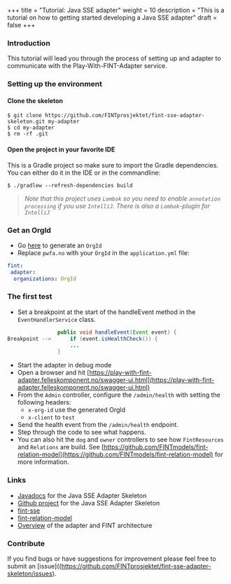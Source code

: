 +++
title = "Tutorial: Java SSE adapter"
weight = 10
description = "This is a tutorial on how to getting started developing a Java SSE adapter"
draft = false
+++

### Introduction
This tutorial will lead you through the process of setting up and adapter to communicate with the Play-With-FINT-Adapter service.





### Setting up the environment

#### Clone the skeleton

```shell
$ git clone https://github.com/FINTprosjektet/fint-sse-adapter-skeleton.git my-adapter
$ cd my-adapter
$ rm -rf .git
```

#### Open the project in your favorite IDE
This is a Gradle project so make sure to import the Gradle dependencies. You can either do it in the IDE or in the commandline:

```shell
$ ./gradlew --refresh-dependencies build
```

>*Note that this project uses `Lombok` so you need to enable `annotation processing` if you use `IntelliJ`. There is also a `Lombok`-plugin for `IntelliJ`*

### Get an OrgId
* Go <a href="https://play-with-fint-adapter.felleskomponent.no/admin/organization/generateOrgId" target="_blank">here</a> to generate an `OrgId`
* Replace `pwfa.no` with your `OrgId` in the `application.yml` file:

```yaml
fint:
 adapter:
  organizations: OrgId
```
 
### The first test
* Set a breakpoint at the start of the handleEvent method in the `EventHandlerService` class.

```java
                public void handleEvent(Event event) {
Breakpoint -->      if (event.isHealthCheck()) {
                    ...
                }
```
* Start the adapter in debug mode
* Open a browser and hit [https://play-with-fint-adapter.felleskomponent.no/swagger-ui.html](https://play-with-fint-adapter.felleskomponent.no/swagger-ui.html)
* From the `Admin` controller, configure the `/admin/health` with setting the following headers:
  * `x-org-id` use the generated OrgId
  * `x-client` to `test`
* Send the health event from the `/admin/health` endpoint.
* Step through the code to see what happens.
* You can also hit the `dog` and `owner` controllers to see how `FintResources` and `Relations` are build. See [https://github.com/FINTmodels/fint-relation-model](https://github.com/FINTmodels/fint-relation-model) for more information.


### Links
* [Javadocs](https://docs.felleskomponent.no/fint-sse-adapter-skeleton) for the Java SSE Adapter Skeleton
* [Github project](https://github.com/FINTprosjektet/fint-sse-adapter-skeleton) for the Java SSE Adapter Skeleton
* [fint-sse](https://github.com/FINTlibs/fint-sse)
* [fint-relation-model](https://github.com/FINTmodels/fint-relation-model)
* [Overview](/adapter/overview/) of the adapter and FINT architecture

### Contribute
If you find bugs or have suggestions for improvement please feel free to submit an [issue]((https://github.com/FINTprosjektet/fint-sse-adapter-skeleton/issues).



